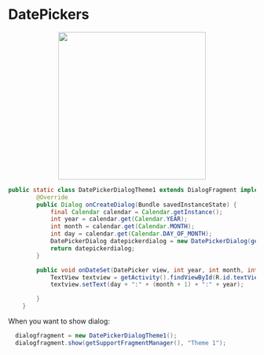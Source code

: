 # DatePickers  

<p align="center">
  <img src="https://cdn.jsdelivr.net/npm/react-native-datepicker-modal@1.3.0/android-example.png"
   height=300 height=140/> 
</p>

```java
public static class DatePickerDialogTheme1 extends DialogFragment implements DatePickerDialog.OnDateSetListener {
        @Override
        public Dialog onCreateDialog(Bundle savedInstanceState) {
            final Calendar calendar = Calendar.getInstance();
            int year = calendar.get(Calendar.YEAR);
            int month = calendar.get(Calendar.MONTH);
            int day = calendar.get(Calendar.DAY_OF_MONTH);
            DatePickerDialog datepickerdialog = new DatePickerDialog(getActivity(), AlertDialog.THEME_DEVICE_DEFAULT_DARK, this, year, month, day);
            return datepickerdialog;
        }

        public void onDateSet(DatePicker view, int year, int month, int day) {
            TextView textview = getActivity().findViewById(R.id.textView1);
            textview.setText(day + ":" + (month + 1) + ":" + year);

        }
    }
```

When you want to show dialog:  
```java
  dialogfragment = new DatePickerDialogTheme1();
  dialogfragment.show(getSupportFragmentManager(), "Theme 1");
```

